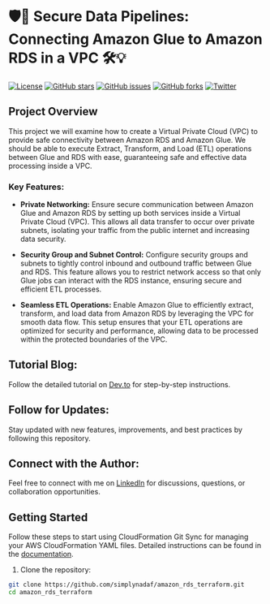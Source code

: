 # 🛡️🔗 Secure Data Pipelines: Connecting Amazon Glue to Amazon RDS in a VPC 🛠️💡

[![License](https://img.shields.io/badge/license-MIT-blue.svg)](LICENSE) 
[![GitHub stars](https://img.shields.io/github/stars/simplynadaf/Glue_RDS_Connection.svg)](https://github.com/simplynadaf/Glue_RDS_Connection/stargazers)
[![GitHub issues](https://img.shields.io/github/issues/simplynadaf/Glue_RDS_Connection.svg)](https://github.com/simplynadaf/Glue_RDS_Connection/issues)
[![GitHub forks](https://img.shields.io/github/forks/simplynadaf/Glue_RDS_Connection.svg)](https://github.com/simplynadaf/Glue_RDS_Connection/network)
[![Twitter](https://img.shields.io/twitter/url/https/github.com/simplynadaf/Glue_RDS_Connection.svg?style=social)](https://twitter.com/intent/tweet?text=Check%20out%20this%20awesome%20project%20https://github.com/simplynadaf/Glue_RDS_Connection)

## Project Overview

This project we will examine how to create a Virtual Private Cloud (VPC) to provide safe connectivity between Amazon RDS and Amazon Glue. We should be able to execute Extract, Transform, and Load (ETL) operations between Glue and RDS with ease, guaranteeing safe and effective data processing inside a VPC.

### Key Features:

- **Private Networking:** Ensure secure communication between Amazon Glue and Amazon RDS by setting up both services inside a Virtual Private Cloud (VPC). This allows all data transfer to occur over private subnets, isolating your traffic from the public internet and increasing data security.

- **Security Group and Subnet Control:** Configure security groups and subnets to tightly control inbound and outbound traffic between Glue and RDS. This feature allows you to restrict network access so that only Glue jobs can interact with the RDS instance, ensuring secure and efficient ETL processes.

- **Seamless ETL Operations:** Enable Amazon Glue to efficiently extract, transform, and load data from Amazon RDS by leveraging the VPC for smooth data flow. This setup ensures that your ETL operations are optimized for security and performance, allowing data to be processed within the protected boundaries of the VPC.

## Tutorial Blog:

Follow the detailed tutorial on [Dev.to](https://dev.to/aws-builders/streamlining-infrastructure-deployment-seamless-cloudformation-stack-deployment-with-git-sync-2hg5) for step-by-step instructions.

## Follow for Updates:

Stay updated with new features, improvements, and best practices by following this repository.

## Connect with the Author:

Feel free to connect with me on [LinkedIn](https://www.linkedin.com/in/sarvar04/) for discussions, questions, or collaboration opportunities.

## Getting Started

Follow these steps to start using CloudFormation Git Sync for managing your AWS CloudFormation YAML files. Detailed instructions can be found in the [documentation](docs/).

1. Clone the repository:

```bash
git clone https://github.com/simplynadaf/amazon_rds_terraform.git
cd amazon_rds_terraform

